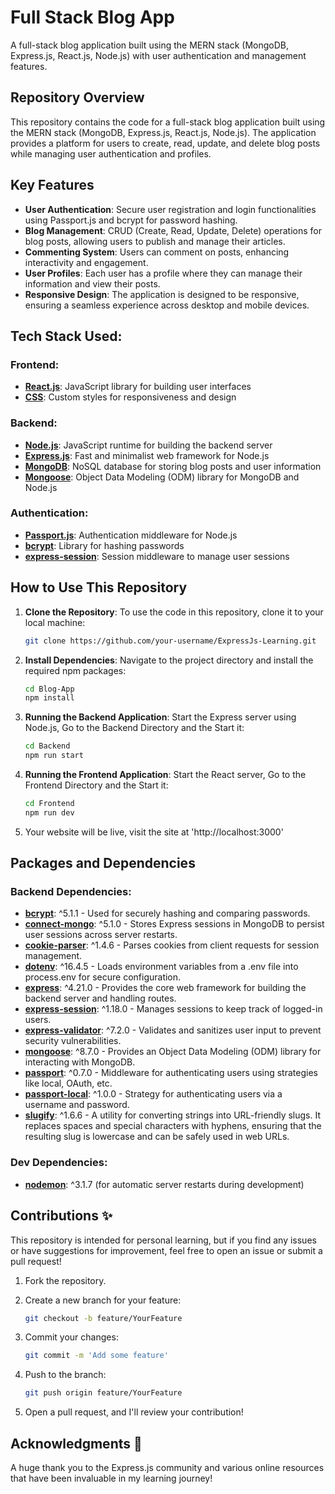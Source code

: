 # Full Stack Blog App

A full-stack blog application built using the MERN stack (MongoDB, Express.js, React.js, Node.js) with user authentication and management features.

## Repository Overview

This repository contains the code for a full-stack blog application built using the MERN stack (MongoDB, Express.js, React.js, Node.js). The application provides a platform for users to create, read, update, and delete blog posts while managing user authentication and profiles.

## Key Features

- **User Authentication**: Secure user registration and login functionalities using Passport.js and bcrypt for password hashing.
- **Blog Management**: CRUD (Create, Read, Update, Delete) operations for blog posts, allowing users to publish and manage their articles.
- **Commenting System**: Users can comment on posts, enhancing interactivity and engagement.
- **User Profiles**: Each user has a profile where they can manage their information and view their posts.
- **Responsive Design**: The application is designed to be responsive, ensuring a seamless experience across desktop and mobile devices.

## Tech Stack Used:

### Frontend:

- **[React.js](https://react.dev/)**: JavaScript library for building user interfaces
- **[CSS](https://developer.mozilla.org/en-US/docs/Web/CSS)**: Custom styles for responsiveness and design

### Backend:

- **[Node.js](https://nodejs.org/en/)**: JavaScript runtime for building the backend server
- **[Express.js](https://expressjs.com/)**: Fast and minimalist web framework for Node.js
- **[MongoDB](https://www.mongodb.com/)**: NoSQL database for storing blog posts and user information
- **[Mongoose](https://mongoosejs.com/)**: Object Data Modeling (ODM) library for MongoDB and Node.js

### Authentication:

- **[Passport.js](http://www.passportjs.org/)**: Authentication middleware for Node.js
- **[bcrypt](https://www.npmjs.com/package/bcrypt)**: Library for hashing passwords
- **[express-session](https://www.npmjs.com/package/express-session)**: Session middleware to manage user sessions

## How to Use This Repository

1. **Clone the Repository**:
   To use the code in this repository, clone it to your local machine:

   ```bash
   git clone https://github.com/your-username/ExpressJs-Learning.git

   ```

2. **Install Dependencies**: Navigate to the project directory and install the required npm packages:

   ```bash
   cd Blog-App
   npm install

   ```

3. **Running the Backend Application**: Start the Express server using Node.js, Go to the Backend Directory and the Start it:

   ```bash
   cd Backend
   npm run start
   ```

4. **Running the Frontend Application**: Start the React server, Go to the Frontend Directory and the Start it:

   ```bash
   cd Frontend
   npm run dev
   ```

5. Your website will be live, visit the site at 'http://localhost:3000'

## Packages and Dependencies

### Backend Dependencies:

- **[bcrypt](https://www.npmjs.com/package/bcrypt)**: ^5.1.1 - Used for securely hashing and comparing passwords.
- **[connect-mongo](https://www.npmjs.com/package/connect-mongo)**: ^5.1.0 - Stores Express sessions in MongoDB to persist user sessions across server restarts.
- **[cookie-parser](https://www.npmjs.com/package/cookie-parser)**: ^1.4.6 - Parses cookies from client requests for session management.
- **[dotenv](https://www.npmjs.com/package/dotenv)**: ^16.4.5 - Loads environment variables from a .env file into process.env for secure configuration.
- **[express](https://www.npmjs.com/package/express)**: ^4.21.0 - Provides the core web framework for building the backend server and handling routes.
- **[express-session](https://www.npmjs.com/package/express-session)**: ^1.18.0 - Manages sessions to keep track of logged-in users.
- **[express-validator](https://www.npmjs.com/package/express-validator)**: ^7.2.0 - Validates and sanitizes user input to prevent security vulnerabilities.
- **[mongoose](https://www.npmjs.com/package/mongoose)**: ^8.7.0 - Provides an Object Data Modeling (ODM) library for interacting with MongoDB.
- **[passport](https://www.npmjs.com/package/passport)**: ^0.7.0 - Middleware for authenticating users using strategies like local, OAuth, etc.
- **[passport-local](https://www.npmjs.com/package/passport-local)**: ^1.0.0 - Strategy for authenticating users via a username and password.
- **[slugify](https://www.npmjs.com/package/slugify)**: ^1.6.6 - A utility for converting strings into URL-friendly slugs. It replaces spaces and special characters with hyphens, ensuring that the resulting slug is lowercase and can be safely used in web URLs.

### Dev Dependencies:

- **[nodemon](https://www.npmjs.com/package/nodemon)**: ^3.1.7 (for automatic server restarts during development)

## Contributions ✨

This repository is intended for personal learning, but if you find any issues or have suggestions for improvement, feel free to open an issue or submit a pull request!

1. Fork the repository.

2. Create a new branch for your feature:

   ```bash
   git checkout -b feature/YourFeature
   ```

3. Commit your changes:

   ```bash
   git commit -m 'Add some feature'
   ```

4. Push to the branch:

   ```bash
   git push origin feature/YourFeature
   ```

5. Open a pull request, and I'll review your contribution!

## Acknowledgments 👏

A huge thank you to the Express.js community and various online resources that have been invaluable in my learning journey!
